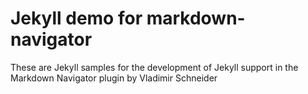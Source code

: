 # Jekyll demo for markdown-navigator

These are Jekyll samples for the development of Jekyll support in the Markdown Navigator plugin by Vladimir Schneider
